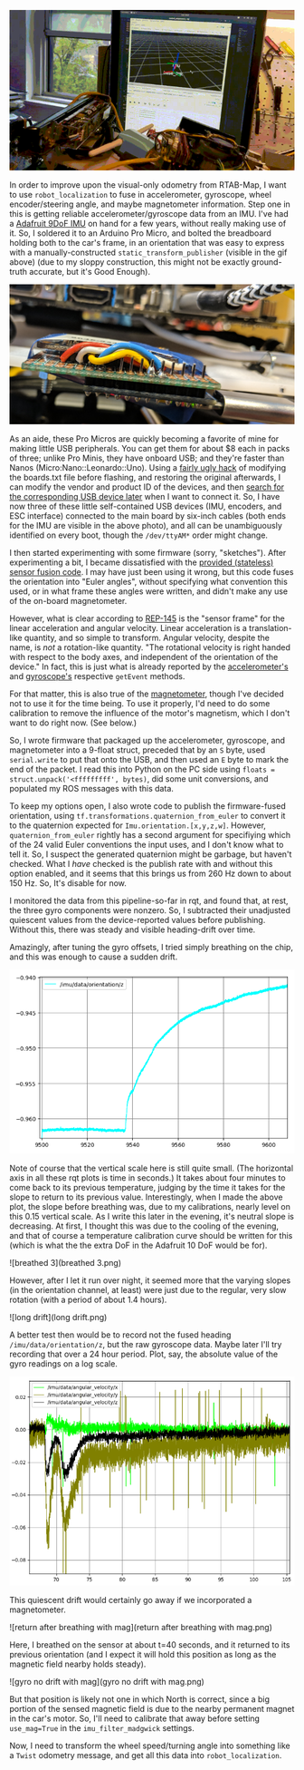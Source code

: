 ![imu_rot](imu_rot.gif)

In order to improve upon the visual-only odometry from RTAB-Map, I want to use `robot_localization` to fuse in accelerometer, gyroscope, wheel encoder/steering angle, and maybe magnetometer information. Step one in this is getting reliable accelerometer/gyroscope data from an IMU. I've had a [Adafruit 9DoF IMU](https://www.adafruit.com/product/1714) on hand for a few years, without really making use of it. So, I soldered it to an Arduino Pro Micro, and bolted the breadboard holding both to the car's frame, in an orientation that was easy to express with a manually-constructed `static_transform_publisher` (visible in the gif above) (due to my sloppy construction, this might not be exactly ground-truth accurate, but it's Good Enough).

![imu_package](imu_package.jpg)

As an aide, these Pro Micros are quickly becoming a favorite of mine for making little USB peripherals. You can get them for about $8 each in packs of three; unlike Pro Minis, they have onboard USB; and they're faster than Nanos (Micro:Nano::Leonardo::Uno). Using a [fairly ugly hack](https://github.com/tsbertalan/gudrun/blob/master/src/gudrun_sensors/upload_with_specified_vid_pid.py) of modifying the boards.txt file before flashing, and restoring the original afterwards, I can modify the vendor and product ID of the devices, and then [search for the corresponding USB device later](https://github.com/tsbertalan/gudrun/blob/master/src/gudrun_sensors/get_usb_device_by_ID.py) when I want to connect it. So, I have now three of these little self-contained USB devices (IMU, encoders, and ESC interface) connected to the main board by six-inch cables (both ends for the IMU are visible in the above photo), and all can be unambiguously identified on every boot, though the `/dev/ttyAM*` order might change.

I then started experimenting with some firmware (sorry, "sketches"). After experimenting a bit, I became dissatisfied with the [provided (stateless) sensor fusion code](https://github.com/adafruit/Adafruit_9DOF/blob/master/Adafruit_9DOF.cpp#L317). I may have just been using it wrong, but this code fuses the orientation into "Euler angles", without specifying what convention this used, or in what frame these angles were written, and didn't make any use of the on-board magnetometer.

However, what is clear according to [REP-145](http://www.ros.org/reps/rep-0145.html) is the "sensor frame" for the linear acceleration and angular velocity. Linear acceleration is a translation-like quantity, and so simple to transform. Angular velocity, despite the name, is *not*  a rotation-like quantity. "The rotational velocity is right handed with respect to the body axes, and independent of the orientation of the device." In fact, this is just what is already reported by the [accelerometer's](https://github.com/adafruit/Adafruit_LSM303DLHC/blob/master/Adafruit_LSM303_U.cpp#L180) and [gyroscope's](https://github.com/adafruit/Adafruit_L3GD20_U/blob/master/Adafruit_L3GD20_U.cpp#L253) respective `getEvent` methods.

For that matter, this is also true of the [magnetometer](https://github.com/adafruit/Adafruit_LSM303DLHC/blob/master/Adafruit_LSM303_U.cpp#L435), though I've decided not to use it for the time being. To use it properly, I'd need to do some calibration to remove the influence of the motor's magnetism, which I don't want to do right now. (See below.)

So, I wrote firmware that packaged up the accelerometer, gyroscope, and magnetometer into a 9-float struct, preceded that by an `S` byte, used `serial.write` to put that onto the USB, and then used an `E` byte to mark the end of the packet. I read this into Python on the PC side using `floats = struct.unpack('<fffffffff', bytes)`, did some unit conversions, and populated my ROS messages with this data.

To keep my options open, I also wrote code to publish the firmware-fused orientation, using `tf.transformations.quaternion_from_euler` to convert it to the quaternion expected for `Imu.orientation.[x,y,z,w]`. However, `quaternion_from_euler` rightly has a second argument for specifiying which of the 24 valid Euler conventions the input uses, and I don't know what to tell it. So, I suspect the generated quaternion might be garbage, but haven't checked. What I *have*  checked is the publish rate with and without this option enabled, and it seems that this brings us from 260 Hz down to about 150 Hz. So, It's disable for now.

I monitored the data from this pipeline-so-far in rqt, and found that, at rest, the three gyro components were nonzero. So, I subtracted their unadjusted quiescent values from the device-reported values before publishing. Without this, there was steady and visible heading-drift over time.

Amazingly, after tuning the gyro offsets, I tried simply breathing on the chip, and this was enough to cause a sudden drift.

![](breathed_on_gyro.png)

Note of course that the vertical scale here is still quite small. (The horizontal axis in all these rqt plots is time in seconds.) It takes about four minutes to come back to its previous temperature, judging by the time it takes for the slope to return to its previous value. Interestingly, when I made the above plot, the slope before breathing was, due to my calibrations, nearly level on this 0.15 vertical scale. As I write this later in the evening, it's neutral slope is decreasing. At first, I thought this was due to the cooling of the evening, and that of course a temperature calibration curve should be written for this (which is what the the extra DoF in the Adafruit 10 DoF would be for). 

![breathed 3](breathed 3.png)

However, after I let it run over night, it seemed more that the varying slopes (in the orientation channel, at least) were just due to the regular, very slow rotation (with a period of about 1.4 hours).

![long drift](long drift.png)

A better test then would be to record not the fused heading `/imu/data/orientation/z`, but the raw gyroscope data. Maybe later I'll try recording that over a 24 hour period. Plot, say, the absolute value of the gyro readings on a log scale.

![breathed_2](breathed_2.png)

This quiescent drift would certainly go away if we incorporated a magnetometer.

![return after breathing with mag](return after breathing with mag.png)

Here, I breathed on the sensor at about t=40 seconds, and it returned to its previous orientation (and I expect it will hold this position as long as the magnetic field nearby holds steady).

![gyro no drift with mag](gyro no drift with mag.png)

But that position is likely not one in which North is correct, since a big portion of the sensed magnetic field is due to the nearby permanent magnet in the car's motor. So, I'll need to calibrate that away before setting `use_mag=True` in the `imu_filter_madgwick` settings.

Now, I need to transform the wheel speed/turning angle into something like a `Twist` odometry message, and get all this data into `robot_localization`.